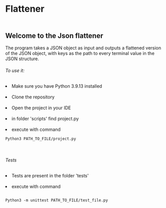 # Flattener


## <br>Welcome to the Json flattener<br>

The program takes a JSON object as input and outputs a flattened version of the JSON object, with keys as the path to every terminal value in the JSON structure.

###### To use it:
<li>Make sure you have Python 3.9.13 installed <br>
<br><li>Clone the repository<br>
<br><li>Open the project in your IDE<br>
<br><li>in folder 'scripts' find project.py <br>
<br><li>execute with command

```
Python3 PATH_TO_FILE/project.py
```
<br>


###### Tests
<li>Tests are present in the folder 'tests' <br>
<br><li>execute with command

```

Python3 -m unittest PATH_TO_FILE/test_file.py

```

<br>
